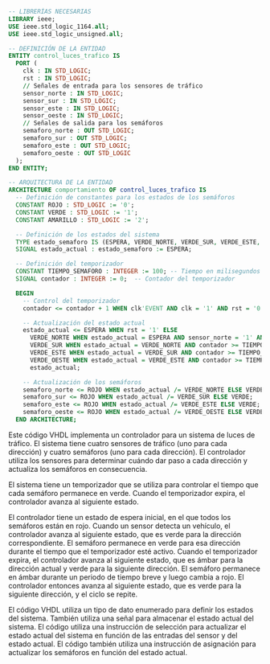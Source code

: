 ```vhdl
-- LIBRERÍAS NECESARIAS
LIBRARY ieee;
USE ieee.std_logic_1164.all;
USE ieee.std_logic_unsigned.all;

-- DEFINICIÓN DE LA ENTIDAD
ENTITY control_luces_trafico IS
  PORT (
    clk : IN STD_LOGIC;
    rst : IN STD_LOGIC;
    // Señales de entrada para los sensores de tráfico
    sensor_norte : IN STD_LOGIC;
    sensor_sur : IN STD_LOGIC;
    sensor_este : IN STD_LOGIC;
    sensor_oeste : IN STD_LOGIC;
    // Señales de salida para los semáforos
    semaforo_norte : OUT STD_LOGIC;
    semaforo_sur : OUT STD_LOGIC;
    semaforo_este : OUT STD_LOGIC;
    semaforo_oeste : OUT STD_LOGIC
  );
END ENTITY;

-- ARQUITECTURA DE LA ENTIDAD
ARCHITECTURE comportamiento OF control_luces_trafico IS
  -- Definición de constantes para los estados de los semáforos
  CONSTANT ROJO : STD_LOGIC := '0';
  CONSTANT VERDE : STD_LOGIC := '1';
  CONSTANT AMARILLO : STD_LOGIC := '2';

  -- Definición de los estados del sistema
  TYPE estado_semaforo IS (ESPERA, VERDE_NORTE, VERDE_SUR, VERDE_ESTE, VERDE_OESTE);
  SIGNAL estado_actual : estado_semaforo := ESPERA;

  -- Definición del temporizador
  CONSTANT TIEMPO_SEMAFORO : INTEGER := 100; -- Tiempo en milisegundos
  SIGNAL contador : INTEGER := 0;  -- Contador del temporizador

  BEGIN
    -- Control del temporizador
    contador <= contador + 1 WHEN clk'EVENT AND clk = '1' AND rst = '0';

    -- Actualización del estado actual
    estado_actual <= ESPERA WHEN rst = '1' ELSE
      VERDE_NORTE WHEN estado_actual = ESPERA AND sensor_norte = '1' AND contador >= TIEMPO_SEMAFORO ELSE
      VERDE_SUR WHEN estado_actual = VERDE_NORTE AND contador >= TIEMPO_SEMAFORO ELSE
      VERDE_ESTE WHEN estado_actual = VERDE_SUR AND contador >= TIEMPO_SEMAFORO ELSE
      VERDE_OESTE WHEN estado_actual = VERDE_ESTE AND contador >= TIEMPO_SEMAFORO ELSE
      estado_actual;

    -- Actualización de los semáforos
    semaforo_norte <= ROJO WHEN estado_actual /= VERDE_NORTE ELSE VERDE;
    semaforo_sur <= ROJO WHEN estado_actual /= VERDE_SUR ELSE VERDE;
    semaforo_este <= ROJO WHEN estado_actual /= VERDE_ESTE ELSE VERDE;
    semaforo_oeste <= ROJO WHEN estado_actual /= VERDE_OESTE ELSE VERDE;
  END ARCHITECTURE;
```

Este código VHDL implementa un controlador para un sistema de luces de tráfico. El sistema tiene cuatro sensores de tráfico (uno para cada dirección) y cuatro semáforos (uno para cada dirección). El controlador utiliza los sensores para determinar cuándo dar paso a cada dirección y actualiza los semáforos en consecuencia.

El sistema tiene un temporizador que se utiliza para controlar el tiempo que cada semáforo permanece en verde. Cuando el temporizador expira, el controlador avanza al siguiente estado.

El controlador tiene un estado de espera inicial, en el que todos los semáforos están en rojo. Cuando un sensor detecta un vehículo, el controlador avanza al siguiente estado, que es verde para la dirección correspondiente. El semáforo permanece en verde para esa dirección durante el tiempo que el temporizador esté activo. Cuando el temporizador expira, el controlador avanza al siguiente estado, que es ámbar para la dirección actual y verde para la siguiente dirección. El semáforo permanece en ámbar durante un periodo de tiempo breve y luego cambia a rojo. El controlador entonces avanza al siguiente estado, que es verde para la siguiente dirección, y el ciclo se repite.

El código VHDL utiliza un tipo de dato enumerado para definir los estados del sistema. También utiliza una señal para almacenar el estado actual del sistema. El código utiliza una instrucción de selección para actualizar el estado actual del sistema en función de las entradas del sensor y del estado actual. El código también utiliza una instrucción de asignación para actualizar los semáforos en función del estado actual.